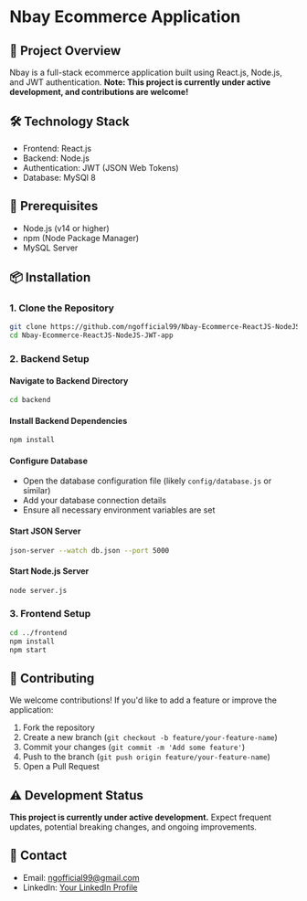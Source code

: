 # Nbay Ecommerce Application

## 🚀 Project Overview
Nbay is a full-stack ecommerce application built using React.js, Node.js, and JWT authentication. **Note: This project is currently under active development, and contributions are welcome!**

## 🛠 Technology Stack
- Frontend: React.js
- Backend: Node.js
- Authentication: JWT (JSON Web Tokens)
- Database: MySQl 8

## 🔧 Prerequisites
- Node.js (v14 or higher)
- npm (Node Package Manager)
- MySQL Server

## 📦 Installation

### 1. Clone the Repository
```bash
git clone https://github.com/ngofficial99/Nbay-Ecommerce-ReactJS-NodeJS-JWT-app.git
cd Nbay-Ecommerce-ReactJS-NodeJS-JWT-app
```

### 2. Backend Setup
#### Navigate to Backend Directory
```bash
cd backend
```

#### Install Backend Dependencies
```bash
npm install
```

#### Configure Database
- Open the database configuration file (likely `config/database.js` or similar)
- Add your database connection details
- Ensure all necessary environment variables are set

#### Start JSON Server
```bash
json-server --watch db.json --port 5000
```

#### Start Node.js Server
```bash
node server.js
```

### 3. Frontend Setup
```bash
cd ../frontend
npm install
npm start
```

## 🌟 Contributing
We welcome contributions! If you'd like to add a feature or improve the application:

1. Fork the repository
2. Create a new branch (`git checkout -b feature/your-feature-name`)
3. Commit your changes (`git commit -m 'Add some feature'`)
4. Push to the branch (`git push origin feature/your-feature-name`)
5. Open a Pull Request

## ⚠️ Development Status
**This project is currently under active development.** Expect frequent updates, potential breaking changes, and ongoing improvements.

## 🤝 Contact
- Email: ngofficial99@gmail.com
- LinkedIn: [Your LinkedIn Profile](https://www.linkedin.com/in/ngofficial99)
